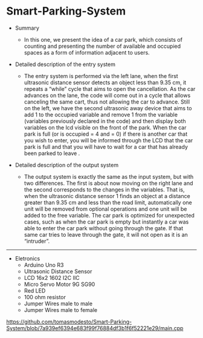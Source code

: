 # Smart-Parking-System

- Summary
  - In this one, we present the idea of a car park, which consists of counting and presenting the number of available and occupied spaces as a form of information           adjacent to users.

- Detailed description of the entry system
  - The entry system is performed via the left lane, when the first ultrasonic distance sensor detects an object less than 9.35 cm, it repeats a “while” cycle that aims   to open the cancellation. As the car advances on the lane, the code will come out in a cycle that allows canceling the same cart, thus not allowing the car to advance.   Still on the left, we have the second ultrasonic away device that aims to add 1 to the occupied variable and remove 1 from the variable (variables previously declared   in the code) and then display both variables on the lcd visible on the front of the park.
  When the car park is full (or is occupied = 4 and = 0) if there is another car that you wish to enter, you will be informed through the LCD that the car park is full     and that you will have to wait for a car that has already been parked to leave .
  
- Detailed description of the output system
  - The output system is exactly the same as the input system, but with two differences. The first is about now moving on the right lane and the second corresponds to     the changes in the variables. That is, when the ultrasonic distance sensor 1 finds an object at a distance greater than 9.35 cm and less than the road limit,             automatically one unit will be removed from optional operations and one unit will be added to the free variable.
  The car park is optimized for unexpected cases, such as when the car park is empty but instantly a car was able to enter the car park without going through the gate.     If that same car tries to leave through the gate, it will not open as it is an “intruder”.
  
-------------------------------------------------------------------------------------------------------------------------------------------------------------------------

 - Eletronics
    - Arduino Uno R3
    - Ultrasonic Distance Sensor
    - LCD 16x2 1602 I2C IIC
    - Micro Servo Motor 9G SG90
    - Red LED
    - 100 ohm resistor
    - Jumper Wires male to male
    - Jumper Wires male to female
    
    
https://github.com/tomasmodesto/Smart-Parking-System/blob/7a939ef6394e683f99f76884df3b1f6f52221e29/main.cpp
    
  

